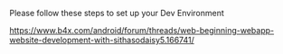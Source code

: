 Please follow these steps to set up your Dev Environment

https://www.b4x.com/android/forum/threads/web-beginning-webapp-website-development-with-sithasodaisy5.166741/
